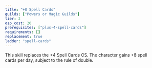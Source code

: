 ```yaml
---
title: "+8 Spell Cards"
guilds: ["Powers or Magic Guilds"]
tier: 2
osp_cost: 20
prerequisites: ["plus-4-spell-cards"]
requirements: []
replacement: true
ladder: "spell-cards"
---
```

This skill replaces the +4 Spell Cards OS. The character gains +8 spell cards per day, subject to the rule of double.